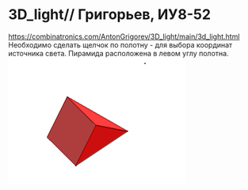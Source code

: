 # 3D_light// Григорьев, ИУ8-52  
https://combinatronics.com/AntonGrigorev/3D_light/main/3d_light.html  
Необходимо сделать щелчок по полотну - для выбора координат источника света. Пирамида расположена в левом углу полотна.  
![Image alt](https://github.com/AntonGrigorev/3D_light/raw/main/3d2.png)  
